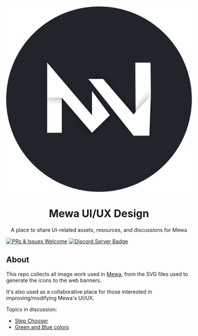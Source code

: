 <!--README.md - Mew UI/UX Design-->

<p align="center">
    <img src="./MewaLogo/Mewa-Logo-DR1.svg" />
</p>
<h1 align="center">Mewa UI/UX Design</h1>
<p align="center">A place to share UI-related assets, resources, and discussions for Mewa</p>

[![PRs & Issues Welcome](https://img.shields.io/badge/PRs%20&%20Issues-welcome-brightgreen.svg)](https://github.com/gztchan/awesome-design/pulls)
[![Discord Server Badge](https://img.shields.io/badge/chat-2%20online-brightgreen)](https://discord.gg/BGyvsp8k)

## About
This repo collects all image work used in [Mewa](https://www.mewatools.com), from the SVG files used to generate the icons to the web banners.

It's also used as a collaborative place for those interested in improving/modifying Mewa's UI/UX.

Topics in discussion:
- [Step Chooser](https://github.com/Mewatools/mewa-artwork/discussions/4)
- [Green and Blue colors](https://github.com/goulart81/mewa-artwork/discussions/2)
